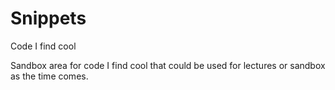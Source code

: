 # Snippets
Code I find cool

Sandbox area for code I find cool that could be used for lectures or sandbox as the time comes.